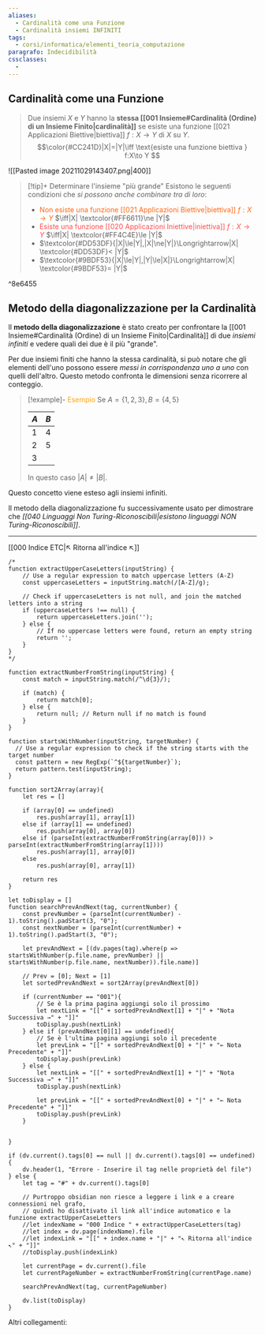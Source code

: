 ```yaml
---
aliases:
  - Cardinalità come una Funzione
  - Cardinalità insiemi INFINITI
tags:
  - corsi/informatica/elementi_teoria_computazione
paragrafo: Indecidibilità
cssclasses:
  - 
---
```

## Cardinalità come una Funzione
> Due insiemi $X$ e $Y$ hanno la **stessa [[001 Insieme#Cardinalità (Ordine) di un Insieme Finito|cardinalità]]** se esiste una funzione [[021 Applicazioni Biettive|biettiva]] $f:X\to Y$ di $X$ su $Y$. $$\color{#CC241D}|X|=|Y|\iff \text{esiste una funzione biettiva } f:X\to Y $$

![[Pasted image 20211029143407.png|400]]

> [!tip]+ Determinare l'insieme "più grande"
>Esistono le seguenti condizioni che *si possono anche combinare tra di loro*:
>- <font color="#FF6611">Non esiste una funzione [[021 Applicazioni Biettive|biettiva]] $f:X\to Y$</font> $\iff|X| \textcolor{#FF6611}\ne |Y|$
>- <font color="#FF4C4E">Esiste una funzione [[020 Applicazioni Iniettive|iniettiva]] $f:X\to Y$</font> $\iff|X| \textcolor{#FF4C4E}\le |Y|$
>- $\textcolor{#DD53DF}{|X|\le|Y|,|X|\ne|Y|}\Longrightarrow|X| \textcolor{#DD53DF}< |Y|$
>- $\textcolor{#9BDF53}{|X|\le|Y|,|Y|\le|X|}\Longrightarrow|X| \textcolor{#9BDF53}= |Y|$

^8e6455


## Metodo della diagonalizzazione per la Cardinalità
Il **metodo della diagonalizzazione** è stato creato per confrontare la [[001 Insieme#Cardinalità (Ordine) di un Insieme Finito|Cardinalità]] di due *insiemi infiniti* e vedere quali dei due è il più "grande".

Per due insiemi finiti che hanno la stessa cardinalità, si può notare che gli elementi dell'uno possono essere *messi in corrispondenza uno a uno* con quelli dell'altro. Questo metodo confronta le dimensioni senza ricorrere al conteggio.

> [!example]- <font color="orange">Esempio</font>
>Se $A=\{1,2,3\},B=\{4,5\}$
>
>| $A$ | $B$ |
>| --- | --- |
>| $1$ | $4$ |
>| $2$ | $5$ |
>| $3$ |     |
>
>In questo caso $|A|\neq|B|$.

Questo concetto viene esteso agli insiemi infiniti.


Il metodo della diagonalizzazione fu successivamente usato per dimostrare che *[[040 Linguaggi Non Turing-Riconoscibili|esistono linguaggi NON Turing-Riconoscibili]]*.



___
[[000 Indice ETC|↖ Ritorna all'indice ↖]]

```dataviewjs
/*
function extractUpperCaseLetters(inputString) {
	// Use a regular expression to match uppercase letters (A-Z)
	const uppercaseLetters = inputString.match(/[A-Z]/g);
	
	// Check if uppercaseLetters is not null, and join the matched letters into a string
	if (uppercaseLetters !== null) {
		return uppercaseLetters.join('');
	} else {
	    // If no uppercase letters were found, return an empty string
	    return '';
	}
}
*/

function extractNumberFromString(inputString) {
	const match = inputString.match(/^\d{3}/);
	
	if (match) {
		return match[0];
	} else {
		return null; // Return null if no match is found
	}
}

function startsWithNumber(inputString, targetNumber) {
  // Use a regular expression to check if the string starts with the target number
  const pattern = new RegExp(`^${targetNumber}`);
  return pattern.test(inputString);
}

function sort2Array(array){
	let res = []
	
	if (array[0] == undefined)
		res.push(array[1], array[1])
	else if (array[1] == undefined)
		res.push(array[0], array[0])
	else if (parseInt(extractNumberFromString(array[0])) > parseInt(extractNumberFromString(array[1])))
		res.push(array[1], array[0])
	else
		res.push(array[0], array[1])
	
	return res
}

let toDisplay = []
function searchPrevAndNext(tag, currentNumber) {
	const prevNumber = (parseInt(currentNumber) - 1).toString().padStart(3, "0");
	const nextNumber = (parseInt(currentNumber) + 1).toString().padStart(3, "0");
	
	let prevAndNext = [(dv.pages(tag).where(p => startsWithNumber(p.file.name, prevNumber) || startsWithNumber(p.file.name, nextNumber)).file.name)]
	
	// Prev = [0]; Next = [1]
	let sortedPrevAndNext = sort2Array(prevAndNext[0])
	
	if (currentNumber == "001"){ 
		// Se è la prima pagina aggiungi solo il prossimo
		let nextLink = "[[" + sortedPrevAndNext[1] + "|" + "Nota Successiva →" + "]]"
		toDisplay.push(nextLink)
	} else if (prevAndNext[0][1] == undefined){
		// Se è l'ultima pagina aggiungi solo il precedente
		let prevLink = "[[" + sortedPrevAndNext[0] + "|" + "← Nota Precedente" + "]]"
		toDisplay.push(prevLink)
	} else {
		let nextLink = "[[" + sortedPrevAndNext[1] + "|" + "Nota Successiva →" + "]]"
		toDisplay.push(nextLink)
		
		let prevLink = "[[" + sortedPrevAndNext[0] + "|" + "← Nota Precedente" + "]]"
		toDisplay.push(prevLink)
	}
	
	
}

if (dv.current().tags[0] == null || dv.current().tags[0] == undefined){
	dv.header(1, "Errore - Inserire il tag nelle proprietà del file")
} else {
	let tag = "#" + dv.current().tags[0]

	// Purtroppo obsidian non riesce a leggere i link e a creare connessioni nel grafo,
	// quindi ho disattivato il link all'indice automatico e la funzione extractUpperCaseLetters
	//let indexName = "000 Indice " + extractUpperCaseLetters(tag)
	//let index = dv.page(indexName).file
	//let indexLink = "[[" + index.name + "|" + "↖ Ritorna all'indice ↖" + "]]"
	//toDisplay.push(indexLink)
	
	let currentPage = dv.current().file
	let currentPageNumber = extractNumberFromString(currentPage.name)
	
	searchPrevAndNext(tag, currentPageNumber)
	
	dv.list(toDisplay)
}
```

Altri collegamenti: 